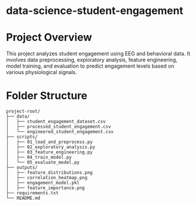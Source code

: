 # data-science-student-engagement

# Project Overview
This project analyzes student engagement using EEG and behavioral data. It involves data preprocessing, exploratory analysis, feature engineering, model training, and evaluation to predict engagement levels based on various physiological signals.

# Folder Structure
```
project-root/
├── data/
│   ├── student_engagement_dataset.csv
│   ├── processed_student_engagement.csv
│   └── engineered_student_engagement.csv
├── scripts/
│   ├── 01_load_and_preprocess.py
│   ├── 02_exploratory_analysis.py
│   ├── 03_feature_engineering.py
│   ├── 04_train_model.py
│   └── 05_evaluate_model.py
├── outputs/
│   ├── feature_distributions.png
│   ├── correlation_heatmap.png
│   ├── engagement_model.pkl
│   ├── feature_importance.png
├── requirements.txt
└── README.md
```

